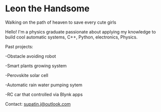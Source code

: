 # Leon the Handsome
Walking on the path of heaven to save every cute girls

Hello! I'm a physics graduate passionate about applying my knowledge to build cool automatic systems, C++, Python, electronics, Physics.

Past projects:

-Obstacle avoiding robot

-Smart plants growing system 

-Perovskite solar cell

-Automatic rain water pumping sytem

-RC car that controlled via Blynk apps

Contact: supatin.j@outlook.com
